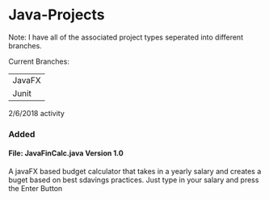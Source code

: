# Java-Projects
<p>Note: I have all of the associated project types seperated into different branches.<p>
<p>Current Branches:<p>
<table>
  <tr>
    <td>
    JavaFX  
    </td>  
  </tr>
  <tr>
    <td>
    Junit  
    </td>  
  </tr>  
</table>  


2/6/2018 activity
<h3>Added</h3>
<h4>File: JavaFinCalc.java Version 1.0</h4>
<p>A javaFX based budget calculator that takes in a yearly salary and creates a buget based on best sdavings practices. Just type in your salary and press the Enter Button<p>
